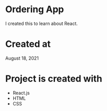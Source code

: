 # Ordering App

I created this to learn about React.

# Created at

August 18, 2021

# Project is created with

* React.js
* HTML
* CSS